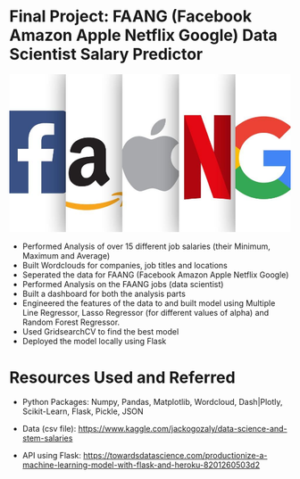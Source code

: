 # Final Project: FAANG (Facebook Amazon Apple Netflix Google) Data Scientist Salary Predictor

![FAANG LOGO](./faang.png)

- Performed Analysis of over 15 different job salaries (their Minimum, Maximum and Average)
- Built Wordclouds for companies, job titles and locations
- Seperated the data for FAANG (Facebook Amazon Apple Netflix Google)
- Performed Analysis on the FAANG jobs (data scientist)
- Built a dashboard for both the analysis parts
- Engineered the features of the data to and built model using Multiple Line Regressor, Lasso Regressor (for different values of alpha) and Random Forest Regressor.
- Used GridsearchCV to find the best model
- Deployed the model locally using Flask

# Resources Used and Referred

- Python Packages: Numpy, Pandas, Matplotlib, Wordcloud, Dash|Plotly, Scikit-Learn, Flask, Pickle, JSON

- Data (csv file): https://www.kaggle.com/jackogozaly/data-science-and-stem-salaries

- API using Flask: https://towardsdatascience.com/productionize-a-machine-learning-model-with-flask-and-heroku-8201260503d2
